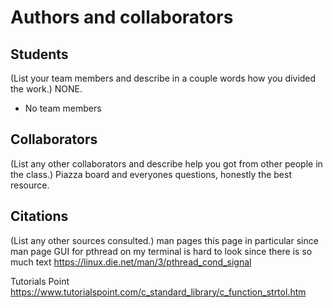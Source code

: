 Authors and collaborators
=========================

Students
--------
(List your team members and describe in a couple words how you divided the
work.)
NONE.
- No team members


Collaborators
-------------
(List any other collaborators and describe help you got from other people in
the class.)
Piazza board and everyones questions, honestly the best resource.




Citations
---------
(List any other sources consulted.)
man pages
this page in particular since man page GUI for pthread on my terminal is hard to look since there is so much text
https://linux.die.net/man/3/pthread_cond_signal

Tutorials Point
https://www.tutorialspoint.com/c_standard_library/c_function_strtol.htm
